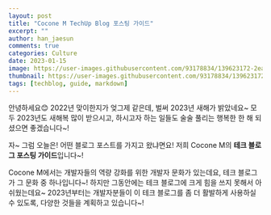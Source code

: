 ```yaml
---
layout: post
title: "Cocone M TechUp Blog 포스팅 가이드"
excerpt: ""
author: han_jaesun
comments: true
categories: Culture
date: 2023-01-15
image: https://user-images.githubusercontent.com/93178834/139623172-2ea6dde4-6b58-403f-b053-f14a2b30e3d6.png
thumbnail: https://user-images.githubusercontent.com/93178834/139623172-2ea6dde4-6b58-403f-b053-f14a2b30e3d6.png
tags: [techblog, guide, markdown]
---
```




안녕하세요😊
2022년 맞이한지가 엊그제 같은데, 벌써 2023년 새해가 밝았네요~
모두 2023년도 새해복 많이 받으시고, 하시고자 하는 일들도 술술 풀리는 행복한 한 해 되셨으면 좋겠습니다~!

자~ 그럼 오늘은! 어떤 블로그 포스트를 가지고 왔냐면요!
저희 Cocone M의 **테크 블로그 포스팅 가이드**입니다~!

Cocone M에서는 개발자들의 역량 강화를 위한 개발자 문화가 있는데요, 테크 블로그가 그 문화 중 하나입니다~!
하지만 그동안에는 테크 블로그에 크게 힘을 쓰지 못해서 아쉬웠는데요~ 2023년부터는 개발자분들이 이 테크 블로그를 좀 더 활발하게 사용하실 수 있도록, 다양한 것들을 계획하고 있습니다~!
